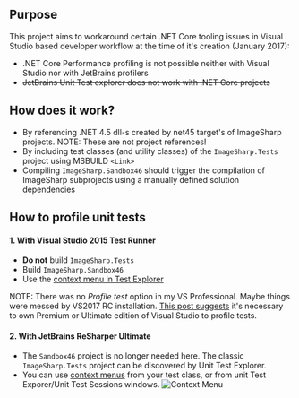 ﻿## Purpose
This project aims to workaround certain .NET Core tooling issues in Visual Studio based developer workflow at the time of it's creation (January 2017):
- .NET Core Performance profiling is not possible neither with Visual Studio nor with JetBrains profilers
- ~~JetBrains Unit Test explorer does not work with .NET Core projects~~

## How does it work?
- By referencing .NET 4.5 dll-s created by net45 target's of ImageSharp projects. NOTE: These are not project references!
- By including test classes (and utility classes) of the `ImageSharp.Tests` project using MSBUILD `<Link>`
- Compiling `ImageSharp.Sandbox46` should trigger the compilation of ImageSharp subprojects using a manually defined solution dependencies

## How to profile unit tests

#### 1. With Visual Studio 2015 Test Runner
- **Do not** build `ImageSharp.Tests`
- Build `ImageSharp.Sandbox46`
- Use the [context menu in Test Explorer](https://adamprescott.net/2012/12/12/performance-profiling-for-unit-tests/)

NOTE: 
There was no *Profile test* option in my VS Professional. Maybe things were messed by VS2017 RC installation. [This post suggests](http://stackoverflow.com/questions/32034375/profiling-tests-in-visual-studio-community-2015) it's necessary to own Premium or Ultimate edition of Visual Studio to profile tests.

#### 2. With JetBrains ReSharper Ultimate
- The `Sandbox46` project is no longer needed here. The classic `ImageSharp.Tests` project can be discovered by Unit Test Explorer.
- You can use [context menus](https://www.jetbrains.com/resharper/features/unit_testing.html) from your test class, or from unit Test Exporer/Unit Test Sessions windows.
![Context Menu](https://www.jetbrains.com/resharper/features/screenshots/100/unit_testing_profiling.png) 